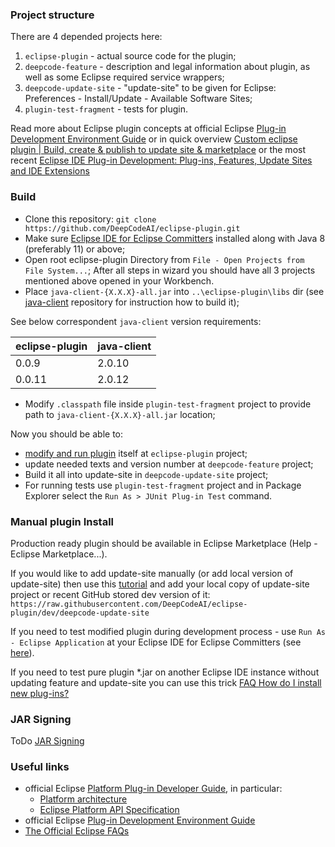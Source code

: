 ### Project structure
There are 4 depended projects here:
1. `eclipse-plugin` - actual source code for the plugin;
2. `deepcode-feature` - description and legal information about plugin, as well as some Eclipse required service wrappers;
3. `deepcode-update-site` - "update-site" to be given for Eclipse: Preferences - Install/Update - Available Software Sites;
4. `plugin-test-fragment` - tests for plugin.

Read more about Eclipse plugin concepts at official Eclipse [Plug-in Development Environment Guide](https://help.eclipse.org/2020-06/index.jsp?nav=%2F4_1) or in quick overview [Custom eclipse plugin | Build, create & publish to update site & marketplace](https://itsallbinary.com/custom-eclipse-plugin-build-create-publish-to-update-site-marketplace-good-for-beginners/) or the most recent [Eclipse IDE Plug-in Development: Plug-ins, Features, Update Sites and IDE Extensions](https://www.vogella.com/tutorials/EclipsePlugin/article.html)

### Build

- Clone this repository: `git clone https://github.com/DeepCodeAI/eclipse-plugin.git` 
- Make sure [Eclipse IDE for Eclipse Committers](https://www.eclipse.org/downloads/packages/release/2020-06/r/eclipse-ide-eclipse-committers) installed along with Java 8 (preferably 11) or above;
- Open root eclipse-plugin Directory from `File - Open Projects from File System...`; After all steps in wizard you should have all 3 projects mentioned above opened in your Workbench.
- Place `java-client-{X.X.X}-all.jar` into `..\eclipse-plugin\libs` dir (see [java-client](https://github.com/DeepCodeAI/java-client) repository for instruction how to build it);

See below correspondent `java-client` version requirements:

| eclipse-plugin   | java-client |
|------------------|-------------|
| 0.0.9            | 2.0.10      |
| 0.0.11           | 2.0.12      |

- Modify `.classpath` file inside `plugin-test-fragment` project to provide path to `java-client-{X.X.X}-all.jar` location;

Now you should be able to:
  * [modify and run plugin](https://www.vogella.com/tutorials/EclipsePlugin/article.html#runtimeeclipse_starting) itself at `eclipse-plugin` project; 
  * update needed texts and version number at `deepcode-feature` project; 
  * Build it all into update-site in `deepcode-update-site` project;
  * For running tests use `plugin-test-fragment` project and in Package Explorer select the `Run As > JUnit Plug-in Test` command.

### Manual plugin Install
Production ready plugin should be available in Eclipse Marketplace (Help - Eclipse Marketplace...).

If you would like to add update-site manually (or add local version of update-site) then use this [tutorial](https://marketplace.eclipse.org/content/eclipse-java-development-tools-0/help) and add your local copy of update-site project or recent GitHub stored dev version of it: `https://raw.githubusercontent.com/DeepCodeAI/eclipse-plugin/dev/deepcode-update-site`

If you need to test modified plugin during development process - use `Run As - Eclipse Application` at your Eclipse IDE for Eclipse Committers (see [here](https://www.vogella.com/tutorials/EclipsePlugin/article.html#runtimeeclipse_starting)).

If you need to test pure plugin *.jar on another Eclipse IDE instance without updating feature and update-site you can use this trick [FAQ How do I install new plug-ins?](https://wiki.eclipse.org/FAQ_How_do_I_install_new_plug-ins%3F)

### JAR Signing

ToDo [JAR Signing](https://wiki.eclipse.org/JAR_Signing)

### Useful links

- official Eclipse [Platform Plug-in Developer Guide](https://help.eclipse.org/2020-06/index.jsp?nav=%2F2), in particular:
  * [Platform architecture](https://help.eclipse.org/2020-06/index.jsp?topic=%2Forg.eclipse.platform.doc.isv%2Fguide%2Farch.htm&cp%3D2_0_1)
  * [Eclipse Platform API Specification](https://help.eclipse.org/2020-06/index.jsp?topic=%2Forg.eclipse.platform.doc.isv%2Freference%2Fapi%2Findex.html)
- official Eclipse [Plug-in Development Environment Guide](https://help.eclipse.org/2020-06/index.jsp?nav=%2F4)
- [The Official Eclipse FAQs](https://wiki.eclipse.org/The_Official_Eclipse_FAQs)

